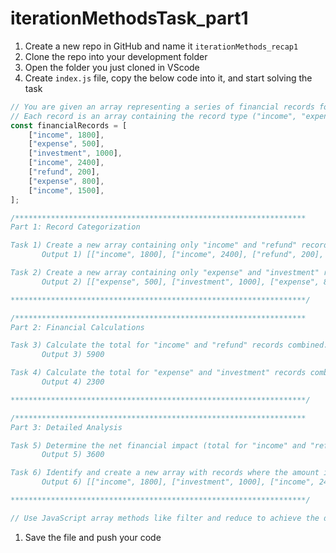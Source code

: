 # iterationMethodsTask_part1

1. Create a new repo in GitHub and name it `iterationMethods_recap1`
2. Clone the repo into your development folder 
3. Open the folder you just cloned in VScode 
4. Create `index.js` file, copy the below code into it, and start solving the task

```jsx
// You are given an array representing a series of financial records for a freelance worker.
// Each record is an array containing the record type ("income", "expense", "investment", or "refund") and the amount.
const financialRecords = [
    ["income", 1800],
    ["expense", 500],
    ["investment", 1000],
    ["income", 2400],
    ["refund", 200],
    ["expense", 800],
    ["income", 1500],
];

/*****************************************************************
Part 1: Record Categorization

Task 1) Create a new array containing only "income" and "refund" records.
       Output 1) [["income", 1800], ["income", 2400], ["refund", 200], ["income", 1500]]

Task 2) Create a new array containing only "expense" and "investment" records.
       Output 2) [["expense", 500], ["investment", 1000], ["expense", 800]]

******************************************************************/

/*****************************************************************
Part 2: Financial Calculations

Task 3) Calculate the total for "income" and "refund" records combined.
       Output 3) 5900

Task 4) Calculate the total for "expense" and "investment" records combined.
       Output 4) 2300

******************************************************************/

/*****************************************************************
Part 3: Detailed Analysis

Task 5) Determine the net financial impact (total for "income" and "refund" - total for "expense" and "investment").
       Output 5) 3600

Task 6) Identify and create a new array with records where the amount is greater than $800.
       Output 6) [["income", 1800], ["investment", 1000], ["income", 2400], ["income", 1500]]

******************************************************************/

// Use JavaScript array methods like filter and reduce to achieve the desired outputs for each task.
```

1. Save the file and push your code
